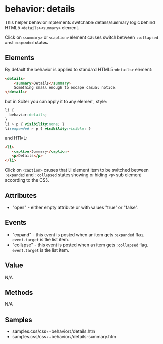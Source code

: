 # behavior: details

This helper behavior implements switchable details/summary logic behind HTML5 `<details><summary>` element.

Click on `<summary>` or `<caption>` element causes switch between `:collapsed` and `:expanded` states.

## Elements

By default the behavior is applied to standard HTML5 `<details>` element:

```html
<details>
    <summary>Details</summary>
    Something small enough to escape casual notice.
</details>
```

but in Sciter you can apply it to any element, style: 

```CSS
li {
  behavior:details;
}
li > p { visibility:none; }
li:expanded > p { visibility:visible; }
```
and HTML:

```html
<li>
   <caption>Summary</caption>
   <p>Details</p>
</li>
```

Click on `<caption>` causes that LI element item to be switched between  `:expanded` and `:collapsed` states showing or hiding `<p>` sub element according to the CSS. 

## Attributes

* "open" - either empty attribute or with values "true" or "false".

## Events

* "expand" - this event is posted when an item gets `:expanded` flag. `event.target` is the list item. 
* "collapse" - this event is posted when an item gets `:collapsed` flag. `event.target` is the list item. 

## Value

N/A

## Methods

N/A

## Samples

* samples.css/css++behaviors/details.htm
* samples.css/css++behaviors/details-summary.htm